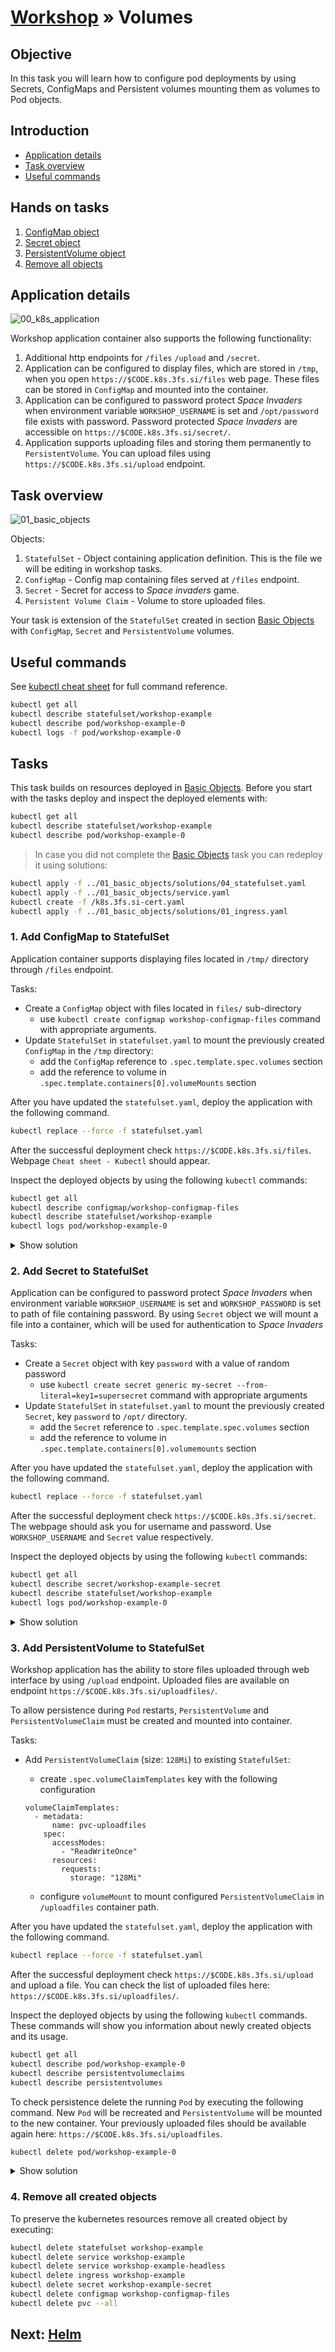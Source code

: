 # [Workshop](../README.md) &raquo; Volumes

## Objective

In this task you will learn how to configure pod deployments by using Secrets,
ConfigMaps and Persistent volumes mounting them as volumes to Pod objects.

## Introduction

* [Application details](#application-details)
* [Task overview](#task-overview)
* [Useful commands](#useful-commands)

## Hands on tasks

1. [ConfigMap object](#1-add-configmap-to-statefulset)
2. [Secret object](#2-add-secret-to-statefulset)
3. [PersistentVolume object](#3-add-persistentvolume-to-statefulset)
4. [Remove all objects](#4-remove-all-created-objects)

## Application details

![00_k8s_application](../images/00_k8s-application_volumes.png)

Workshop application container also supports the following functionality:

1. Additional http endpoints for `/files` `/upload` and `/secret`.
2. Application can be configured to display files, which are stored in `/tmp`,
   when you open `https://$CODE.k8s.3fs.si/files` web page. These files can be
   stored in `ConfigMap` and mounted into the container.
3. Application can be configured to password protect *Space Invaders* when
   environment variable `WORKSHOP_USERNAME` is set and `/opt/password` file
   exists with password. Password protected *Space Invaders* are accessible on
   `https://$CODE.k8s.3fs.si/secret/`.
4. Application supports uploading files and storing them permanently to
   `PersistentVolume`. You can upload files using
   `https://$CODE.k8s.3fs.si/upload` endpoint.

## Task overview

![01_basic_objects](../images/02_basic_objects_volumes.png)

Objects:

1. `StatefulSet` - Object containing application definition. This is the file we will be editing in workshop tasks.
2. `ConfigMap` - Config map containing files served at `/files` endpoint.
3. `Secret` - Secret for access to *Space invaders* game.
4. `Persistent Volume Claim` - Volume to store uploaded files.

Your task is extension of the `StatefulSet` created in section [Basic
Objects](../01_basic_objects/README.md) with `ConfigMap`, `Secret` and
`PersistentVolume` volumes.

## Useful commands

See [kubectl cheat sheet](https://kubernetes.io/docs/reference/kubectl/cheatsheet/) for full command reference.

```bash
kubectl get all
kubectl describe statefulset/workshop-example
kubectl describe pod/workshop-example-0
kubectl logs -f pod/workshop-example-0
```

## Tasks

This task builds on resources deployed in [Basic
Objects](../01_basic_objects/README.md). Before you start with the tasks deploy
and inspect the deployed elements with:

```sh
kubectl get all
kubectl describe statefulset/workshop-example
kubectl describe pod/workshop-example-0
```

> In case you did not complete the [Basic
Objects](../01_basic_objects/README.md) task you can redeploy it using solutions:

```bash
kubectl apply -f ../01_basic_objects/solutions/04_statefulset.yaml
kubectl apply -f ../01_basic_objects/service.yaml
kubectl create -f /k8s.3fs.si-cert.yaml
kubectl apply -f ../01_basic_objects/solutions/01_ingress.yaml
```

### 1. Add ConfigMap to StatefulSet

Application container supports displaying files located in `/tmp/` directory through `/files` endpoint.

Tasks:

* Create a `ConfigMap` object with files located in `files/` sub-directory
  * use `kubectl create configmap workshop-configmap-files` command with appropriate arguments.
* Update `StatefulSet` in `statefulset.yaml` to mount the previously created `ConfigMap` in the `/tmp` directory:
  * add the `ConfigMap` reference to `.spec.template.spec.volumes` section
  * add the reference to volume in `.spec.template.containers[0].volumeMounts` section

After you have updated the `statefulset.yaml`, deploy the application with the following command.

```sh
kubectl replace --force -f statefulset.yaml
```

After the successful deployment check `https://$CODE.k8s.3fs.si/files`. Webpage `Cheat sheet - Kubectl` should appear.

Inspect the deployed objects by using the following `kubectl` commands:

```sh
kubectl get all
kubectl describe configmap/workshop-configmap-files
kubectl describe statefulset/workshop-example
kubectl logs pod/workshop-example-0
```

<details>
<summary>Show solution</summary>

Create a `ConfigMap` object using the following command:

```console
$ kubectl create configmap workshop-configmap-files --from-file=files/
configmap/workshop-configmap-files created
```

You can check the full `ConfigMap` file [here](./solutions/configmap.yaml).

Update `statefulset.yaml` with appropriate references in `.spec.template.spec.volumes` and `.spec.template.containers[0].volumeMounts` sections.

```diff
--- statefulset.yaml	2020-05-26 16:09:18.000000000 +0200
+++ solutions/01_statefulset.yaml	2020-05-26 16:09:32.000000000 +0200
@@ -47,5 +47,11 @@ spec:
             requests:
               cpu: 10m
               memory: 64Mi
-          volumeMounts: []
-      volumes: []
+          volumeMounts:
+            - name: workshop-files
+              mountPath: /tmp/
+              readOnly: true
+      volumes:
+        - name: workshop-files
+          configMap:
+            name: workshop-configmap-files
```

Deploy to cluster

```sh
kubectl replace --force -f statefulset.yaml
```

You can check the full `statefulset.yaml` [here](./solutions/01_statefulset.yaml).

</details>

### 2. Add Secret to StatefulSet

Application can be configured to password protect *Space Invaders* when
environment variable `WORKSHOP_USERNAME` is set and `WORKSHOP_PASSWORD` is set
to path of file containing password. By using `Secret` object we will mount a
file into a container, which will be used for authentication to *Space Invaders*

Tasks:

* Create a `Secret` object with key `password` with a value of random password
  * use `kubectl create secret generic my-secret --from-literal=key1=supersecret` command with appropriate arguments
* Update `StatefulSet` in `statefulset.yaml` to mount the previously created `Secret`, key `password` to `/opt/` directory.
  * add the `Secret` reference to `.spec.template.spec.volumes` section
  * add the reference to volume in `.spec.template.containers[0].volumemounts` section

After you have updated the `statefulset.yaml`, deploy the application with the following command.

```sh
kubectl replace --force -f statefulset.yaml
```

After the successful deployment check `https://$CODE.k8s.3fs.si/secret`. The webpage should ask you for username and password. Use `WORKSHOP_USERNAME` and `Secret` value respectively.

Inspect the deployed objects by using the following `kubectl` commands:

```sh
kubectl get all
kubectl describe secret/workshop-example-secret
kubectl describe statefulset/workshop-example
kubectl logs pod/workshop-example-0
```

<details>
<summary>Show solution</summary>

Create a `Secret` object using the following command:

```console
$ kubectl create secret generic workshop-example-secret --from-literal=password=my-super-password
secret/workshop-example-secret created
```

You can check the full `Secret` file [here](./solutions/secret.yaml).

Update `statefulset.yaml` with appropriate references in `.spec.template.spec.volumes` and `.spec.template.containers[0].volumeMounts` sections.

```diff
--- 01_statefulset.yaml	2020-05-27 12:00:02.000000000 +0200
+++ 02_statefulset.yaml	2020-05-27 12:00:02.000000000 +0200
@@ -52,7 +52,16 @@ spec:
             - name: workshop-files
               mountPath: /tmp/
               readOnly: true
+            - name: workshop-secret-password
+              mountPath: /opt/
+              readOnly: true
       volumes:
         - name: workshop-files
           configMap:
             name: workshop-configmap-files
+        - name: workshop-secret-password
+          secret:
+            secretName: workshop-example-secret
+            items:
+              - key: password
+                path: password
```

Deploy updated `StatefulSet` to cluster

```sh
kubectl replace --force -f statefulset.yaml
```

Open webpage: `https://$CODE.k8s.3fs.si/secret` and password prompt should open.

You can check the whole `statefulset.yaml` file [here](./solutions/02_statefulset.yaml).

</details>

### 3. Add PersistentVolume to StatefulSet

Workshop application has the ability to store files uploaded through web interface by using `/upload` endpoint. Uploaded files are available on endpoint `https://$CODE.k8s.3fs.si/uploadfiles/`.

To allow persistence during `Pod` restarts, `PersistentVolume` and `PersistentVolumeClaim` must be created and mounted into container.

Tasks:

* Add `PersistentVolumeClaim` (size: `128Mi`) to existing `StatefulSet`:
  * create `.spec.volumeClaimTemplates` key with the following configuration

  ```console
  volumeClaimTemplates:
    - metadata:
        name: pvc-uploadfiles
      spec:
        accessModes:
          - "ReadWriteOnce"
        resources:
          requests:
            storage: "128Mi"
  ```

  * configure `volumeMount` to mount configured `PersistentVolumeClaim` in `/uploadfiles` container path.

After you have updated the `statefulset.yaml`, deploy the application with the following command.

```sh
kubectl replace --force -f statefulset.yaml
```

After the successful deployment check `https://$CODE.k8s.3fs.si/upload` and upload a file. You can check the list of uploaded files here: `https://$CODE.k8s.3fs.si/uploadfiles/`.

Inspect the deployed objects by using the following `kubectl` commands. These commands will show you information about newly created objects and its usage.

```sh
kubectl get all
kubectl describe pod/workshop-example-0
kubectl describe persistentvolumeclaims
kubectl describe persistentvolumes
```

To check persistence delete the running `Pod` by executing the following command. New `Pod` will be recreated and `PersistentVolume` will be mounted to the new container. Your previously uploaded files should be available again here: `https://$CODE.k8s.3fs.si/uploadfiles`.

```sh
kubectl delete pod/workshop-example-0
```

<details>
<summary>Show solution</summary>

Update `statefulset.yaml` file with appropriate references in `.spec.template.containers[0].volumeMounts` and `.spec.volumeClaimTemplates` sections:

```diff
--- 02_statefulset.yaml	2020-05-26 18:49:03.000000000 +0200
+++ 03_statefulset.yaml	2020-05-26 18:51:49.000000000 +0200
@@ -55,6 +55,8 @@ spec:
             - name: workshop-secret-password
               mountPath: /opt/
               readOnly: true
+            - name: pvc-uploadfiles
+              mountPath: /uploadfiles
       volumes:
         - name: workshop-files
           configMap:
@@ -65,3 +67,12 @@ spec:
             items:
               - key: password
                 path: password
+  volumeClaimTemplates:
+    - metadata:
+        name: pvc-uploadfiles
+      spec:
+        accessModes:
+          - "ReadWriteOnce"
+        resources:
+          requests:
+            storage: "128Mi"
```

Deploy updated `StatefulSet` to cluster

```sh
kubectl replace --force -f statefulset.yaml
```

You can check the whole `statefulset.yaml` file [here](./solutions/03_statefulset.yaml).

</details>

### 4. Remove all created objects

To preserve the kubernetes resources remove all created object by executing:

```sh
kubectl delete statefulset workshop-example
kubectl delete service workshop-example
kubectl delete service workshop-example-headless
kubectl delete ingress workshop-example
kubectl delete secret workshop-example-secret
kubectl delete configmap workshop-configmap-files
kubectl delete pvc --all
```

## Next: [Helm](../03_helm/README.md)
